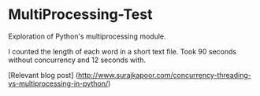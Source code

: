 MultiProcessing-Test
====================

Exploration of Python's multiprocessing module. 

I counted the length of each word in a short text file. Took 90 seconds without concurrency and 12 seconds with. 

[Relevant blog post] (http://www.surajkapoor.com/concurrency-threading-vs-multiprocessing-in-python/)

